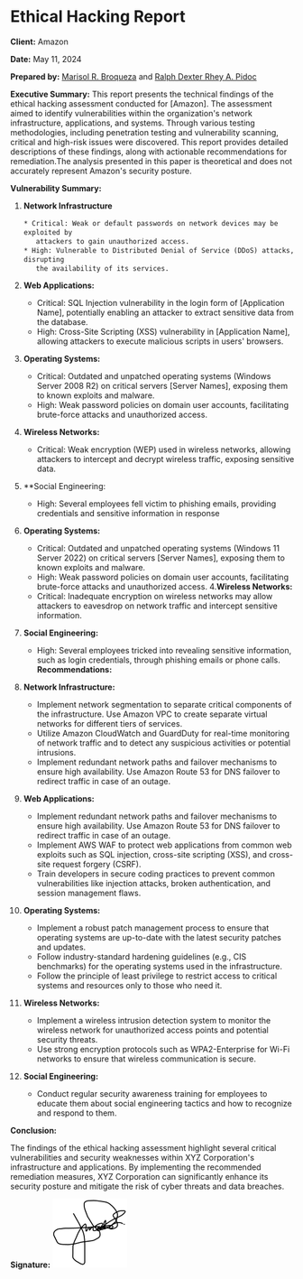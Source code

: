 # Ethical Hacking Report 

**Client:** Amazon

**Date:** May 11, 2024

**Prepared by:** [Marisol R. Broqueza](https://www.facebook.com/marisol.broqueza)  and [Ralph Dexter Rhey A. Pidoc](https://www.facebook.com/dexterpidoc)


**Executive Summary:** This report presents the technical findings of the ethical hacking assessment 
conducted for [Amazon]. The assessment aimed to identify vulnerabilities within the 
organization's network infrastructure, applications, and systems. Through various testing methodologies, 
including penetration testing and vulnerability scanning, critical and high-risk issues were discovered. 
This report provides detailed descriptions of these findings, along with actionable recommendations for 
remediation.The analysis presented in this paper is theoretical and does not accurately represent Amazon's security posture. 

**Vulnerability Summary:**

1. **Network Infrastructure**
   
       * Critical: Weak or default passwords on network devices may be exploited by
          attackers to gain unauthorized access.
       * High: Vulnerable to Distributed Denial of Service (DDoS) attacks, disrupting
          the availability of its services.

3. **Web Applications:**
      * Critical: SQL Injection vulnerability in the login form of [Application Name], potentially 
        enabling an attacker to extract sensitive data from the database.
      * High: Cross-Site Scripting (XSS) vulnerability in [Application Name], allowing attackers to 
        execute malicious scripts in users' browsers.

4. **Operating Systems:**
      * Critical: Outdated and unpatched operating systems (Windows Server 2008 R2) on 
        critical servers [Server Names], exposing them to known exploits and malware.
      * High: Weak password policies on domain user accounts, facilitating brute-force attacks 
        and unauthorized access.

6. **Wireless Networks:**
     * Critical: Weak encryption (WEP) used in wireless networks, allowing attackers to 
       intercept and decrypt wireless traffic, exposing sensitive data.
8. **Social Engineering:
     * High: Several employees fell victim to phishing emails, providing credentials and 
       sensitive information in response

3. **Operating Systems:**
     * Critical: Outdated and unpatched operating systems (Windows 11 Server 2022) on 
       critical servers [Server Names], exposing them to known exploits and malware.
     * High: Weak password policies on domain user accounts, facilitating brute-force attacks 
       and unauthorized access.
4.**Wireless Networks:**
    *  Critical: Inadequate encryption on wireless networks may allow attackers
       to eavesdrop on network traffic and intercept sensitive information.
5. **Social Engineering:**
    * High: Several employees tricked into revealing sensitive information, such as login
      credentials, through phishing emails or phone calls.
**Recommendations:**
1.  **Network Infrastructure:**
    * Implement network segmentation to separate critical components of the infrastructure.
      Use Amazon VPC to create separate virtual networks for different tiers of services.
    * Utilize Amazon CloudWatch and GuardDuty for real-time monitoring of network traffic and to
      detect any suspicious activities or potential intrusions.
    * Implement redundant network paths and failover mechanisms to ensure high availability.
      Use Amazon Route 53 for DNS failover to redirect traffic in case of an outage.
2. **Web Applications:**
   *  Implement redundant network paths and failover mechanisms to ensure high availability.
      Use Amazon Route 53 for DNS failover to redirect traffic in case of an outage.
   * Implement AWS WAF to protect web applications from common web exploits such as SQL injection,
     cross-site scripting (XSS), and cross-site request forgery (CSRF).
   * Train developers in secure coding practices to prevent common vulnerabilities like injection attacks,
     broken authentication, and session management flaws.
3. **Operating Systems:**
   * Implement a robust patch management process to ensure that operating systems are up-to-date with
     the latest security patches and updates.
   * Follow industry-standard hardening guidelines (e.g., CIS benchmarks) for the operating systems used in the infrastructure.
   * Follow the principle of least privilege to restrict access to critical systems and resources only to those who need it.
4. **Wireless Networks:**
   * Implement a wireless intrusion detection system to monitor the wireless network for unauthorized
     access points and potential security threats.
   * Use strong encryption protocols such as WPA2-Enterprise for Wi-Fi networks to ensure that
     wireless communication is secure.
5. **Social Engineering:**
   * Conduct regular security awareness training for employees to educate
     them about social engineering tactics and how to recognize and respond to them.

  
**Conclusion:**

The findings of the ethical hacking assessment highlight several critical vulnerabilities and 
security weaknesses within XYZ Corporation's infrastructure and applications. By implementing the 
recommended remediation measures, XYZ Corporation can significantly enhance its security posture and 
mitigate the risk of cyber threats and data breaches.


**Signature:** ![Signature](signature.png)

